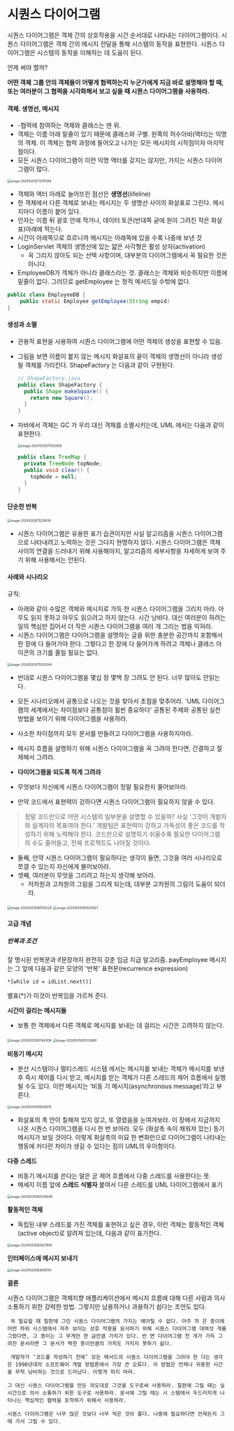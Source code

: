 # 시퀀스 다이어그램

시퀀스 다이어그램은 객체 간의 상호작용을 시간 순서대로 나타내는 다이어그램이다. 시퀀스 다이어그램은 객체 간의 메시지 전달을 통해 시스템의 동작을 표현한다. 시퀀스 다이어그램은 시스템의 동작을 이해하는 데 도움이 된다.

언제 써야 할까?

**어떤 객체 그룹 안의 객체들이 어떻게 협력하는지 누군가에게 지금 바로 설명해야 할 때, 또는 여러분이 그 협력을 시각화해서 보고 싶을 때 시퀀스 다이어그램을 사용하라.**

#### 객체. 생명선, 메시지

- -협력에 참여하는 객체와 클래스는 맨 위.
- 객체는 이름 아래 밑줄이 있기 때문에 클래스와 구별. 왼쪽의 허수아비(액터)는 익명의 객체. 이 객체는 협력 과정에 들어오고 나가는 모든 메시지의 시작점이자 마지막점이다.
- 모든 시퀀스 다이어그램이 이런 익명 액터를 갖지는 않지만, 가지는 시퀀스 다이어 그램이 많다.

<img src="../asset/image-20241025073215384.png" alt="image-20241025073215384" style="zoom:50%;" />



- 객체와 액터 아래로 늘어뜨린 점선은 **생명선**(lifeline)
- 한 객체에서 다른 객체로 보내는 메시지는 두 생명선 사이의 화살표로 그린다. 메시지마다 이름이 붙어 있다.
- 인자는 이름 뒤 괄호 안에 적거나, 데이터 토큰(반대쪽 긑에 원이 그려진 작은 화살표)아래에 적는다. 
- 시간이 아래쪽으로 흐르니까 메시지는 아래쪽에 있을 수록 나중에 보낸 것
- LoginServlet 객체의 생명선에 있는 얇은 사각형은 활성 상자(activation)
  - 꼭 그리지 않아도 되는 선택 사항이며, 대부분의 다이어그램에서 꼭 필요한 것은 아니다.
- EmployeeDB가 객체가 아니라 클래스라는 것. 클래스는 객체와 비슷하지만 이름에 밑줄이 없다. 그러므로 getEmployee 는 정적 메서드일 수밖에 없다.

```java
public class EmployeeDB {
	public static Employee getEmployee(String empid)
}
```



#### 생성과 소멸

- 관용적 표현을 사용하여 시퀀스 다이어그램에 어떤 객체의 생성을 표현할 수 있음.

- 그림을 보면 이름이 붙지 않는 메시지 화살표의 끝이 객체의 생명선이 아니라 생성될 객체를 가리킨다. ShapeFactory 는 다음과 같이 구현된다.

  ```java
  // ShapeFactory.java
  public class ShapeFactory {
    public Shape makeSquare() {
      return new Square();
    }
  }
  ```

- 자바에서 객체는 GC 가 우리 대신 객체를 소멸시키는데, UML 에서는 다음과 같이 표현한다.

  <img src="../asset/image-20241025075102856.png" alt="image-20241025075102856" style="zoom:50%;" />

  ```java
  public class TreeMap {
    private TreeNode topNode;
    public void clear() {
      topNode = null;
    }
  }
  ```

####  단순한 반복

<img src="../asset/image-20241025075216018.png" alt="image-20241025075216018" style="zoom:50%;" />



- 시퀀스 다이어그램은 유용한 표기 습관이지만 사실 알고리즘을 시퀀스 다이어그램으로 나타내려고 노력하는 것은 그다지 현명하지 않다. 시퀀스 다이어그램은 객체 사이의 연결을 드러내기 위해 사용해야지, 알고리즘의 세부사항을 자세하게 보여 주기 위해 사용해서는 안된다.



#### 사례와 시나리오

규칙: 

- 아래와 같이 수많은 객체와 메시지로 가득 찬 시퀀스 다이어그램을 그리지 마라. 아무도 읽지 못하고 아무도 읽으려고 하지 않는다. 시간 낭비다. 대신 여러분이 하려는 일의 핵심만 집어서 더 작은 시퀀스 다이어그램을 여러 개 그리는 법을 익혀라.
- 시퀀스 다이어그램은 다이어그램을 설명하는 글을 위한 충분한 공간까지 포함해서 한 장에 다 들어가야 한다. 그렇다고 한 장에 다 들어가게 하려고 객체나 클래스 아이콘의 크기를 줄일 필요는 없다.

<img src="../asset/image-20241025075553244.png" alt="image-20241025075553244" style="zoom:50%;" />

- 반대로 시퀀스 다이어그램을 몇십 장 몇백 장 그려도 안 된다. 너무 많아도 안읽는다.
- 모든 시나리오에서 공통으로 나오는 것을 찾아서 초점을 맞추어라. 'UML 다이어그램의 세계에서는 차이점보다 공통점이 휠씬 중요하다' 공통된 주제와 공통된 실천 방법을 보이기 위해 다이어그램을 사용하라. 
- 사소한 차이점까지 모두 문서를 만들려고 다이어그램을 사용하지마라.
- 메시지 흐름을 설명하기 위해 시퀀스 다이어그램을 꼭 그려야 한다면, 간결하고 절제해서 그려라.
-  **다이어그램을 되도록 적게 그려랴**



- 무엇보다 자신에게 시퀀스 다이어그램이 정말 필요한지 물어보아라.
- 만약 코드에서 표현력이 강하다면 시퀀스 다이어그램이 필요하지 않을 수 있다.

>정말 코드만으로 어떤 시스템의 일부분을 설명할 수 있을까? 사실 ‘그것이 개발자와 설계자의 목표여야 한다.’ 개발팀은 표현력이 강하고 가독성이 좋은 코드를 작성하기 위해 노력해야 한다. 코드만으로 설명하기 쉬울수록 필요한 다이어그램 의 수도 줄어들고, 전체 프로젝트도 나아질 것이다.

- 둘째, 만약 시퀀스 다이어그램이 필요하다는 생각이 들면, 그것을 여러 시나리오로 쪼갤 수 있는지 자신에게 물어보아라.
- 셋째, 여러분이 무엇을 그리려고 하는지 생각해 보아라.
  - 저차원과 고차원의 그림을 그리게 되는데, 대부분 고차원의 그림이 도움이 되더라.

<img src="../asset/image-20241025080510228.png" alt="image-20241025080510228" style="zoom:50%;" />

<img src="../asset/image-20241025080520927.png" alt="image-20241025080520927" style="zoom:50%;" />

####  고급 개념

##### 반복과 조건

잘 명시된 반복문과 if문장까지 완전히 갖춘 임금 지급 알고리즘. payEmployee 메시지는 그 앞에 다음과 같은 모양의 '반복' 표현문(recurrence expression)

`*[while id = idList.next()]`

별표(*)가 이것이 반복임을 가르쳐 준다.



**시간이 걸리는 메시지들**

- 보통 한 객체에서 다른 객체로 메시지를 보내는 데 걸리는 시간은 고려하지 않는다.

<img src="../asset/image-20241025081144309.png" alt="image-20241025081144309" style="zoom:50%;" />

<img src="../asset/image-20241025081233681.png" alt="image-20241025081233681" style="zoom:50%;" />



**비동기 메시지**

- 분산 시스템이나 멀티스레드 시스템 에서는 메시지를 보내는 객체가 메시지를 보낸 후 즉시 제어를 다시 받고, 메시지를 받는 객체가 다른 스레드의 제어 흐름에서 실행될 수도 있다. 이런 메시지는 ‘비동 기 메시지(asynchronous message)’라고 부른다.

<img src="../asset/image-20241025081505978.png" alt="image-20241025081505978" style="zoom:50%;" />

- 화살표의 촉 안이 칠해져 있지 않고, 또 열렸음을 눈여겨보라. 이 장에서 지금까지 나온 시퀀스 다이어그램을 다시 한 번 보아라. 모두 (화살촉 속이 채워져 있는) 동기 메시지가 보일 것이다. 이렇게 화살촉의 미묘 한 변화만으로 다이어그램이 나타내는 행동에 커다란 차이가 생길 수 있다는 점이 UML의 우아함이다.

**다중 스레드**

- 비동기 메시지를 쓴다는 말은 곧 제어 흐름에서 다중 스레드를 사용한다는 뜻.
- 메세지 이름 앞에 **스레드 식별자** 붙여서 다른 스레드를 UML 다이어그램에서 표기

<img src="../asset/image-20241025082538446.png" alt="image-20241025082538446" style="zoom:50%;" />

**활동적인 객체**

- 독립된 내부 스레드를 가진 객체를 표현하고 싶은 경우, 이런 객체는 활동적인 객체(active object)로 알려져 있는데, 다음과 같이 표기한다.

<img src="../asset/image-20241025082627905.png" alt="image-20241025082627905" style="zoom:50%;" />

**인터페이스에 메시지 보내기**

<img src="../asset/image-20241025083659761.png" alt="image-20241025083659761" style="zoom:50%;" />



**결론**

시퀀스 다이어그램은 객체지향 애플리케이션에서 메시지 흐름에 대해 다른 사람과 의사 소통하기 위한 강력한 방법. 그렇지만 남용하거나 과용하기 쉽다는 조언도 있다.

```
 꼭 필요할 때 칠판에 그린 시퀀스 다이어그램의 가치는 헤아릴 수 없다. 아주 작 은 종이에 어떤 하위 시스템에서 자주 보이는 상호 작용을 묘사하기 위해 시퀀스 다이어그램 대여섯 개를 그렸다면, 그 종이는 그 무게만 한 금만큼 가치가 있다. 반 면 다이어그램 천 개가 가득 그려진 문서라면 그 문서가 찍힌 종이만큼의 가치도 가지지 못하기 쉽다.

 개발자가 ‘코드를 작성하기 전에’ 모든 메서드의 시퀀스 다이어그램을 그려야 한 다는 생각은 1990년대의 소프트웨어 개발 방법론에서 가장 큰 오류다. 이 방법은 언제나 귀중한 시간을 무척 낭비하는 것으로 드러났다. 이렇게 하지 마라.
 
그 대신 시퀀스 다이어그램을 만든 의도대로 그것을 도구로써 사용하라. 칠판에 그릴 때는 실시간으로 의사 소통하기 위한 도구로 사용하라. 문서에 그릴 때는 시 스템에서 두드러지게 나타나는 핵심적인 협력을 포착하기 위해서 사용하라.

시퀀스 다이어그램은 너무 많은 것보다 너무 적은 것이 좋다. 나중에 필요하다면 언제든지 그때 가서 그릴 수 있다.
```

